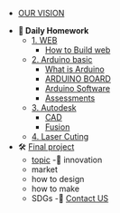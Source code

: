 <!-- 侧边栏 docs/_sidebar.md -->

+ [OUR VISION](AboutUS/Vision.md)
- **📝 Daily Homework**
   - [1. WEB]()
     - [How to Build web](Web/Web2Designing.md)
   - [2. Arduino basic](Arduino/arduino.md)
     - [ What is Arduino ](Arduino/arduino.md)
     - [ARDUINO BOARD](Arduino/board.md)
     - [Arduino Software]()
     - [Assessments](Arduino/Assmnt.md)
   - [3. Autodesk]()
     - [CAD](Cad/IntroductionofCad.md)
     - [Fusion](Fusion/Fusion.md)
   - [4. Laser Cuting](Fusion/laser.md)
- 🛠 [Final project](FinalProject.md)
  - [topic](FinalProject.md) 
  -🧠 innovation
  - market
  - how to design 
  - how to make
  - SDGs
-👥 [Contact US](AboutUs/contactUS.md)